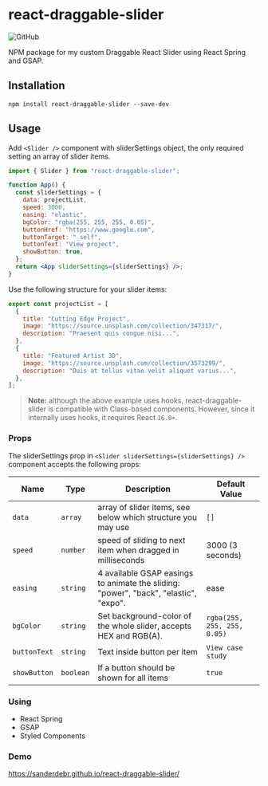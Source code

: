 # react-draggable-slider

![GitHub](https://img.shields.io/github/license/dbismut/react-soft-slider)

<p align="left">NPM package for my custom Draggable React Slider using React Spring and GSAP.</p>

## Installation

```
npm install react-draggable-slider --save-dev
```

## Usage

Add `<Slider />` component with sliderSettings object, the only required setting an array of slider items.

```jsx
import { Slider } from "react-draggable-slider";

function App() {
  const sliderSettings = {
    data: projectList,
    speed: 3000,
    easing: "elastic",
    bgColor: "rgba(255, 255, 255, 0.05)",
    buttonHref: "https://www.google.com",
    buttonTarget: "_self",
    buttonText: "View project",
    showButton: true,
  };
  return <App sliderSettings={sliderSettings} />;
}
```

Use the following structure for your slider items:

```javascript
export const projectList = [
  {
    title: "Cutting Edge Project",
    image: "https://source.unsplash.com/collection/347317/",
    description: "Praesent quis congue nisi...",
  },
  {
    title: "Featured Artist 3D",
    image: "https://source.unsplash.com/collection/3573299/",
    description: "Duis at tellus vitae velit aliquet varius...",
  },
];
```

> **Note:** although the above example uses hooks, react-draggable-slider is compatible with Class-based components. However, since it internally uses hooks, it requires React `16.8+`.

### Props

The sliderSettings prop in `<Slider sliderSettings={sliderSettings} />` component accepts the following props:

| Name         | Type      | Description                                                                          | Default Value               |
| ------------ | --------- | ------------------------------------------------------------------------------------ | --------------------------- |
| `data`       | `array`   | array of slider items, see below which structure you may use                         | `[]`                        |
| `speed`      | `number`  | speed of sliding to next item when dragged in milliseconds                           | 3000 (3 seconds)            |
| `easing`     | `string`  | 4 available GSAP easings to animate the sliding: "power", "back", "elastic", "expo". | ease                        |
| `bgColor`    | `string`  | Set background-color of the whole slider, accepts HEX and RGB(A).                    | `rgba(255, 255, 255, 0.05)` |
| `buttonText` | `string`  | Text inside button per item                                                          | `View case study`           |
| `showButton` | `boolean` | If a button should be shown for all items                                            | `true`                      |

### Using

- React Spring
- GSAP
- Styled Components

### Demo

https://sanderdebr.github.io/react-draggable-slider/
